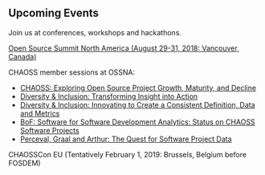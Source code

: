 ## Upcoming Events

Join us at conferences, workshops and hackathons.

[Open Source Summit North America (August 29-31, 2018: Vancouver, Canada)](https://events.linuxfoundation.org/events/open-source-summit-north-america-2018/)

CHAOSS member sessions at OSSNA:

* [CHAOSS: Exploring Open Source Project Growth, Maturity, and Decline](http://sched.co/FANS)
* [Diversity & Inclusion: Transforming Insight into Action](http://sched.co/FANk)
* [Diversity & Inclusion: Innovating to Create a Consistent Definition, Data and Metrics](http://sched.co/FANj)
* [BoF: Software for Software Development Analytics: Status on CHAOSS Software Projects](http://sched.co/FAP5)
* [Perceval, Graal and Arthur: The Quest for Software Project Data](http://sched.co/FAOp)

CHAOSSCon EU (Tentatively February 1, 2019: Brussels, Belgium before FOSDEM) 
